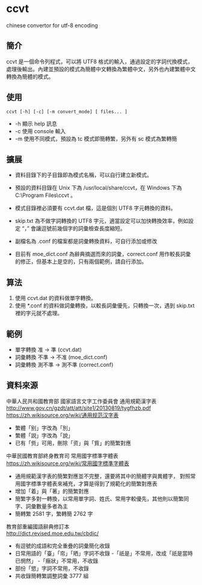 # ccvt
chinese convertor for utf-8 encoding

## 簡介

ccvt 是一個命令列程式，可以將 UTF8 格式的輸入，通過設定的字詞代換模式，處理後輸出。內建並預設的模式為簡體中文轉換為繁體中文，另外也內建繁體中文轉換為簡體的模式。

## 使用

    ccvt [-h] [-c] [-m convert_mode] [ files... ]

- -h 顯示 help 訊息
- -c 使用 console 輸入
- -m 使用不同模式，預設為 tc 模式即簡轉繁，另外有 sc 模式為繁轉簡

## 擴展

- 資料目錄下的子目錄即為模式名稱，可以自行建立新模式。

- 預設的資料目錄在 Unix 下為 /usr/local/share/ccvt，在 Windows 下為 C:\Program Files\ccvt 。

- 模式目錄裡必須要有 ccvt.dat 檔，這是個別 UTF8 字元轉換的資料。

- skip.txt 為不做字詞轉換的 UTF8 字元，適當設定可以加快轉換效率，例如設定 “，” 會讓逗號前幾個字的詞彙檢查長度縮短。

- 副檔名為 .conf 的檔案都是詞彙轉換資料，可自行添加或修改

- 目前有 moe_dict.conf 為辭典摘選而來的詞彙，correct.conf 用作較長詞彙的修正，但基本上是空的，只有兩個範例，請自行添加。

## 算法

1. 使用 ccvt.dat 的資料做單字轉換。
2. 使用 *.conf 的資料做詞彙轉換，以較長詞彙優先，只轉換一次，遇到 skip.txt 裡的字元就不處理。

## 範例

- 單字轉換 准 -> 準 (ccvt.dat)
- 詞彙轉換 不準 -> 不准 (moe_dict.conf)
- 詞彙轉換 測不準 -> 測不準 (correct.conf)

## 資料來源

中華人民共和國教育部 國家語言文字工作委員會 通用規範漢字表
http://www.gov.cn/gzdt/att/att/site1/20130819/tygfhzb.pdf \
https://zh.wikisource.org/wiki/通用规范汉字表

- 繁體「别」字改為「別」
- 繁體「説」字改為「說」
- 已有「赀」可用，刪除「资」與「貲」的簡繁對應

中華民國教育部終身教育司 常用國字標準字體表 \
https://zh.wikisource.org/wiki/常用國字標準字體表

- 通用規範漢字表的簡繁對應並不完整，還要將其中的簡體字與異體字，
 對照常用國字標準字體表來補充，才算是得到了規範化的簡繁對應表
- 增加「着」與「著」的簡繁對應
- 簡繁字多對一轉換，以常用單字詞、姓氏、常用字較優先，其他則以簡繁同字、詞彙數量多者為主
- 簡轉繁 2581 字，繁轉簡 2762 字

教育部重編國語辭典修訂本 \
http://dict.revised.moe.edu.tw/cbdic/

- 有逗號的成語和完全重疊的詞彙簡化收錄
- 日常用語的「臺」「帘」「晒」字詞不收錄
-「祇是」不常用，改成「祇是當時已惘然」
-「癥狀」不常用，不收錄
- 部份「慾」字詞不常用，不收錄
- 共收錄簡轉繁調整詞彙 3777 組
